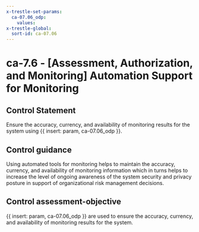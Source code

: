 ```yaml
---
x-trestle-set-params:
  ca-07.06_odp:
    values:
x-trestle-global:
  sort-id: ca-07.06
---
```


# ca-7.6 - \[Assessment, Authorization, and Monitoring\] Automation Support for Monitoring

## Control Statement

Ensure the accuracy, currency, and availability of monitoring results for the system using {{ insert: param, ca-07.06_odp }}.

## Control guidance

Using automated tools for monitoring helps to maintain the accuracy, currency, and availability of monitoring information which in turns helps to increase the level of ongoing awareness of the system security and privacy posture in support of organizational risk management decisions.

## Control assessment-objective

{{ insert: param, ca-07.06_odp }} are used to ensure the accuracy, currency, and availability of monitoring results for the system.

